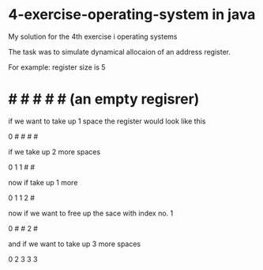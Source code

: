 # 4-exercise-operating-system in java

My solution for the 4th exercise i operating systems

The task was to simulate dynamical allocaion of an address register.

For example: register size is 5

# # # # # # (an empty regisrer)

if we want to take up 1 space the register would look like this

0 # # # # 

if we take up 2 more spaces

0 1 1 # #

now if take up 1 more

0 1 1 2 #

now if we want to free up the sace with index no. 1

0 # # 2 #

and if we want to take up 3 more spaces 

0 2 3 3 3 
